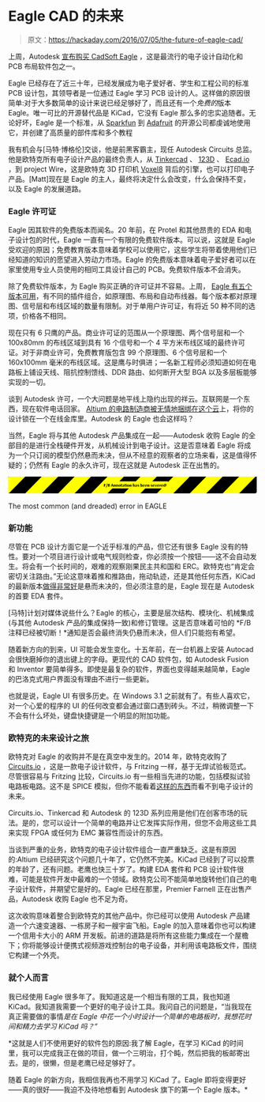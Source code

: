 # Eagle CAD 的未来

> 原文：<https://hackaday.com/2016/07/05/the-future-of-eagle-cad/>

上周，Autodesk [宣布购买 CadSoft Eagle](http://hackaday.com/2016/06/29/the-eagle-has-landed-at-autodesk/) ，这是最流行的电子设计自动化和 PCB 布局软件包之一。

Eagle 已经存在了近三十年，已经发展成为电子爱好者、学生和工程公司的标准 PCB 设计包，其领导者是一位通过 Eagle 学习 PCB 设计的人。这样做的原因很简单:对于大多数简单的设计来说已经足够好了，而且还有一个*免费的*版本 Eagle。唯一可比的开源替代品是 KiCad，它没有 Eagle 那么多的忠实追随者。无论好坏，Eagle 是一个标准，从 [Sparkfun](http://www.opencircuits.com/SFE_Footprint_Library_Eagle) 到 [Adafruit](https://github.com/adafruit/Adafruit-Eagle-Library) 的开源公司都虔诚地使用它，并创建了高质量的部件库和多个教程

我有机会与[马特·博格伦]交谈，他是前黑客霸主，现任 Autodesk Circuits 总监。他是欧特克所有电子设计产品的最终负责人，从 [Tinkercad](https://www.tinkercad.com/) 、 [123D](http://www.123dapp.com/) 、 [Ecad.io](https://www.ecad.io/) ，到 project Wire，这是欧特克 3D 打印机 [Voxel8](http://www.voxel8.co/) 背后的引擎，也可以打印电子产品。[Matt]现在是 Eagle 的主人，最终将决定什么会改变，什么会保持不变，以及 Eagle 的发展道路。

### Eagle 许可证

Eagle 因其软件的免费版本而闻名。20 年前，在 Protel 和其他昂贵的 EDA 和电子设计包的时代，Eagle 一直有一个有限的免费软件版本。可以说，这就是 Eagle 受欢迎的原因；免费教育版本意味着学校可以使用它，这些学生将带着使用他们已经知道的知识的愿望进入劳动力市场。Eagle 的免费版本意味着电子爱好者可以在家里使用专业人员使用的相同工具设计自己的 PCB。免费软件版本不会消失。

除了免费软件版本，为 Eagle 购买正确的许可证并不容易。上周， [Eagle 有五个版本可用](http://www.cadsoftusa.com/eagle-pricing/)，有不同的插件组合，如原理图、布局和自动布线器。每个版本都对原理图、信号层和布线区域的数量有限制。对于单用户许可证，有将近 50 种不同的选项，价格各不相同。

现在只有 6 只鹰的产品。商业许可证的范围从一个原理图、两个信号层和一个 100x80mm 的布线区域到具有 16 个信号和一个 4 平方米布线区域的最终许可证。对于非商业许可，免费教育版包含 99 个原理图、6 个信号层和一个 160x100mm 毫米的布线区域。这是鹰与时俱进；一名新工程师必须知道如何在电路板上铺设天线、阻抗控制馈线、DDR 路由、如何断开大型 BGA 以及多层板能够实现的一切。

谈到 Autodesk 许可，一个大问题是地平线上隐约出现的祥云。互联网是一个东西，现在软件电话回家。 [Altium 的电路制造商被无情地捆绑在这个云](http://hackaday.com/2015/06/20/altium-gives-away-the-farm-with-new-circuit-maker-software/)上，将你的设计锁在一个在线金库里。Autodesk 的 Eagle 也会这样吗？

当然，Eagle 将与其他 Autodesk 产品集成在一起——Autodesk 收购 Eagle 的全部目的是进行全栈硬件开发，从机械设计到电子设计。这是否意味着 Eagle 将成为一个只订阅的模型仍然悬而未决，但从不经意的观察者的立场来看，这是值得怀疑的；仍然有 Eagle 的永久许可，现在这就是 Autodesk 正在出售的。

[![FB](img/5323cde06c6daeb642703ab09c9856b7.png)](https://hackaday.com/wp-content/uploads/2016/06/fb.png)

The most common (and dreaded) error in EAGLE

### 新功能

尽管在 PCB 设计方面它是一个近乎标准的产品，但它还有很多 Eagle 没有的特性。要对一个项目进行设计或电气规则检查，你必须按一个按钮——这不会自动发生。将会有一个长时间的，艰难的观察刚果民主共和国和 ERC。欧特克也“肯定会密切关注路由。”无论这意味着推和推路由，拖动轨迹，还是其他任何东西，KiCad 的最新版本[做得非常好](https://www.youtube.com/watch?v=CCG4daPvuVI)是悬而未决的，但必须注意的是，Eagle 现在是 Autodesk 的首要 EDA 套件。

[马特]计划对媒体说些什么？Eagle 的核心，主要是层次结构、模块化、机械集成(与其他 Autodesk 产品的集成保持一致)和修订管理。这是否意味着可怕的 *F/B 注释已经被切断！*通知是否会最终消失仍悬而未决，但人们只能抱有希望。

随着新方向的到来，UI 可能会发生变化。十五年前，在一台机器上安装 Autocad 会很快磨掉你的退出键上的字母。更现代的 CAD 软件包，如 Autodesk Fusion 和 Inventor 要简单得多。即使是最复杂的软件，界面也变得越来越简单，Eagle 的巴洛克式用户界面没有理由不进行一些更新。

也就是说，Eagle UI 有很多历史。在 Windows 3.1 之前就有了。有些人喜欢它，对一个心爱的程序的 UI 的任何改变都会通过窗口遇到砖头。不过，稍微调整一下不会有什么坏处，键盘快捷键是一个明显的附加功能。

### 欧特克的未来设计之旅

欧特克对 Eagle 的收购并不是在真空中发生的。2014 年，欧特克收购了 [Circuits.io](https://circuits.io/) ，这是一款电子设计软件，与 Fritzing 一样，基于无焊试验板范式。尽管很容易与 Fritzing 比较，Circuits.io 有一些相当先进的功能，包括模拟试验电路板电路。这不是 SPICE 模拟，但你不能看着[这样的东西](https://circuits.io/circuits/2258116-star-trek-clock#breadboard)而看不到电子设计的未来。

Circuits.io、Tinkercad 和 Autodesk 的 123D 系列应用是他们在创客市场的玩法。是的，您可以设计一个简单的电路并让它发挥实际作用，但您不会用这些工具来实现 FPGA 或任何为 EMC 兼容性而设计的东西。

当谈到严重的业务，欧特克的电子设计软件组合一直严重缺乏。这是有原因的:Altium 已经研究这个问题几十年了，它仍然不完美。KiCad 已经到了可以投票的年龄了，还有问题。老鹰也快三十岁了。构建 EDA 套件和 PCB 设计软件很难，可能是软件开发中最难的一个领域。欧特克公司不能简单地旋转他们自己的电子设计软件，并期望它是好的。Eagle 已经在那里，Premier Farnell 正在出售产品，Autodesk 收购 Eagle 也不足为奇。

这次收购意味着整合到欧特克的其他产品中。你已经可以使用 Autodesk 产品建造一个六速变速器、一栋房子和一艘宇宙飞船。Eagle 的加入意味着你也可以构建一个信用卡大小的 ARM 开发板。前进的道路是将所有这些能力集成在一个屋檐下；你将能够设计便携式视频游戏控制台的电子设备，并利用该电路板文件，围绕它构建一个外壳。

### 就个人而言

我已经使用 Eagle 很多年了。我知道这是一个相当有限的工具，我也知道 KiCad。我知道我需要一个更好的电子设计工具。我问自己的问题是，“当我现在真正需要做的事情*是在 Eagle 中花一个小时设计一个简单的电路板时，我想花时间和精力去学习 KiCad 吗？”*

 *这就是人们不使用更好的软件包的原因:我了解 Eagle，在学习 KiCad 的时间里，我可以完成我正在做的项目，做一个三明治，打个盹，然后把我的板邮寄出去。是的，很懒，但是老鹰已经足够好了。

随着 Eagle 的新方向，我相信我再也不用学习 KiCad 了。Eagle 即将变得更好——真的很好——我迫不及待地想看到 Autodesk 旗下的第一个 Eagle 版本。*